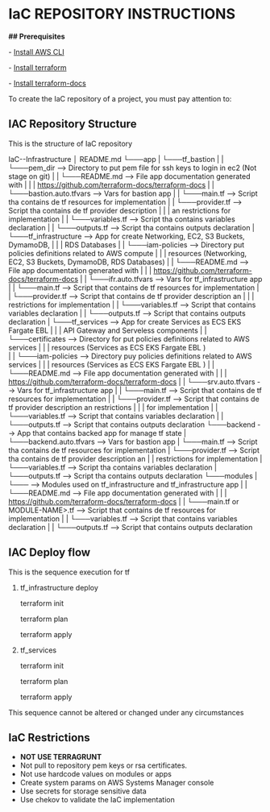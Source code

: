 # IaC REPOSITORY INSTRUCTIONS

**## Prerequisites**

\- [Install AWS CLI](https://terraform-docs.io/user-guide/installation/)

\- [Install terraform](https://learn.hashicorp.com/collections/terraform/aws-get-started?utm_source=WEBSITE&utm_medium=WEB_IO&utm_offer=ARTICLE_PAGE&utm_content=DOCS)

\- [Install terraform-docs](https://terraform-docs.io/user-guide/installation/)

To create the IaC repository of a project, you must pay attention to:

## IAC Repository Structure

This is the structure of IaC repository

IaC-<PROJECT-NAME>-Infrastructure
│   README.md
└───app
|	└───tf_bastion
|	|	└───pem_dir				--> Directory to put pem file for ssh keys to login in ec2  (Not stage on git)
|	|	└───README.md			--> File app documentation generated with 
|	|	|							https://github.com/terraform-docs/terraform-docs
|	|	└───bastion.auto.tfvars	--> Vars for bastion app
|	|	└───main.tf				-->	Script tha contains de tf resources for implementation
|	|	└───provider.tf			--> Script tha contains de tf provider description 
|	|	|							an restrictions for implementation
|	|	└───variables.tf		-->	Script tha contains variables declaration
|	|	└───outputs.tf			--> Script tha contains outputs declaration
|	└───tf_infrastructure		--> App for create Networking, EC2, S3 Buckets, DymamoDB, 
|	|	|							RDS Databases
|	|	└───iam-policies		--> Directory put policies definitions related to AWS compute
|	|	|							resources (Networking, EC2, S3 Buckets, DymamoDB, RDS Databases)
|    |	└───README.md			--> File app documentation generated with 
|	|	|							https://github.com/terraform-docs/terraform-docs
|	|	└───ifr.auto.tfvars		--> Vars for tf_infrastructure app
|	|	└───main.tf				-->	Script that contains de tf resources for implementation
|	|	└───provider.tf			--> Script that contains de tf provider description an 
|	|	|							restrictions for implementation
|	|	└───variables.tf		-->	Script that contains variables declaration
|	|	└───outputs.tf			--> Script that contains outputs declaration
|	└───tf_services				--> App for create Services as ECS EKS Fargate EBL 
|	|	|							API Gateway and Serveless components
|	|	└───certificates		--> Directory for put policies definitions related to AWS services
|	|	|							resources (Services as ECS EKS Fargate EBL )    
|	|	└───iam-policies		--> Directory puy policies definitions related to AWS services 
|	|	|							resources (Services as ECS EKS Fargate EBL )
|	|	└───README.md			--> File app documentation generated with 
|	|	|							https://github.com/terraform-docs/terraform-docs
|	|	└───srv.auto.tfvars		--> Vars for tf_infrastructure app
|	|	└───main.tf				-->	Script that contains de tf resources for implementation
|	|	└───provider.tf			--> Script that contains de tf provider description an restrictions
|	|	|							for implementation
|	|	└───variables.tf		-->	Script that contains variables declaration
|	|	└───outputs.tf			--> Script that contains outputs declaration
└───backend						--> App that contains backed app for manage tf state
|	└───backend.auto.tfvars		--> Vars for bastion app
|	└───main.tf					-->	Script tha contains de tf resources for implementation
|	└───provider.tf				--> Script tha contains de tf provider description an 
|	|												restrictions for implementation
|	└───variables.tf			-->	Script tha contains variables declaration
|   └───outputs.tf				--> Script tha contains outputs declaration
└───modules
|	└───<MODULE-NAME>					--> Modules used on tf_infrastructure and tf_infrastructure app
|	|	└───README.md					--> File app documentation generated with 
|	|	|									https://github.com/terraform-docs/terraform-docs
|	|	└───main.tf or MODULE-NAME>.tf	-->	Script that contains de tf resources for implementation
|	|	└───variables.tf				-->	Script that contains variables declaration
|	|	└───outputs.tf					--> Script that contains outputs declaration



## IAC Deploy flow

This is the sequence execution for tf

1. tf_infrastructure deploy  

   terraform init  

   terraform plan

   terraform apply

2. tf_services

   terraform init  

   terraform plan

   terraform apply

This sequence cannot be altered or changed under any circumstances

## IaC Restrictions

- **NOT USE TERRAGRUNT**
- Not pull to repository pem keys or rsa certificates.
- Not use hardcode values on modules or apps
- Create system params on AWS Systems Manager console
- Use secrets for storage sensitive data
- Use chekov to validate the IaC implementation 





​	

